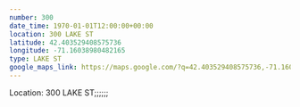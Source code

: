 ```yaml
---
number: 300
date_time: 1970-01-01T12:00:00+00:00
location: 300 LAKE ST
latitude: 42.403529408575736
longitude: -71.16038980482165
type: LAKE ST
google_maps_link: https://maps.google.com/?q=42.403529408575736,-71.16038980482165
---
```


Location: 300 LAKE ST;;;;;;

